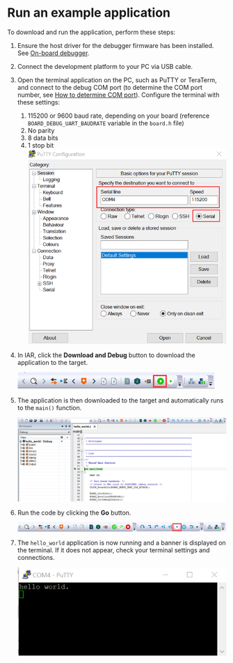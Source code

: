 # Run an example application

To download and run the application, perform these steps:

1.  Ensure the host driver for the debugger firmware has been installed. See [On-board debugger](on_board_debugger.md).
2.  Connect the development platform to your PC via USB cable.
3.  Open the terminal application on the PC, such as PuTTY or TeraTerm, and connect to the debug COM port \(to determine the COM port number, see [How to determine COM port](how_to_determine_com_port.md)\). Configure the terminal with these settings:

    1.  115200 or 9600 baud rate, depending on your board \(reference `BOARD_DEBUG_UART_BAUDRATE` variable in the `board.h` file\)
    2.  No parity
    3.  8 data bits
    4.  1 stop bit
    ![](images/terminal_putty_configuration.png "Terminal (PuTTY) configuration")

4.  In IAR, click the **Download and Debug** button to download the application to the target.

    ![](images/download_and_debug_button.png "Download and Debug button")

5.  The application is then downloaded to the target and automatically runs to the `main()` function.

    ![](images/stop_at_main_running_debugging_20.png "Stop at main() when running debugging")
6.  Run the code by clicking the **Go** button.

    ![](images/go_button_001.png "Go button")

7.  The `hello_world` application is now running and a banner is displayed on the terminal. If it does not appear, check your terminal settings and connections.

    ![](images/text_display_hello_world_001.png "Text display of the hello_world demo")


